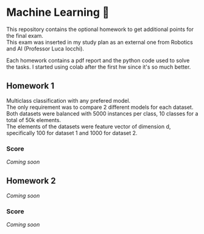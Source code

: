 # Machine Learning 🤖
This repository contains the optional homework to get additional points for the final exam.  
This exam was inserted in my study plan as an external one from Robotics and AI (Professor Luca Iocchi).  

Each homework contains a pdf report and the python code used to solve the tasks. I started using colab after the first hw since it's so much better.

## Homework 1
Multiclass classification with any prefered model.  
The only requirement was to compare 2 different models for each dataset.  
Both datasets were balanced with 5000 instances per class, 10 classes for a total of 50k elements.  
The elements of the datasets were feature vector of dimension d, specifically 100 for dataset 1 and 1000 for dataset 2.  

### Score
_Coming soon_

## Homework 2
_Coming soon_

### Score
_Coming soon_

